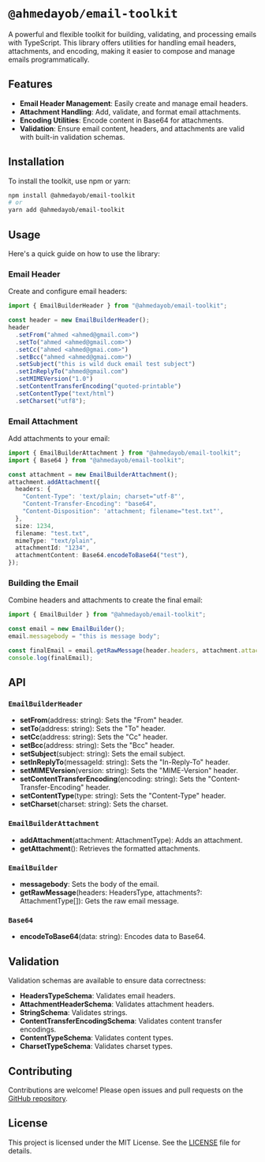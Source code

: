 # `@ahmedayob/email-toolkit`

A powerful and flexible toolkit for building, validating, and processing emails with TypeScript. This library offers utilities for handling email headers, attachments, and encoding, making it easier to compose and manage emails programmatically.

## Features

- **Email Header Management**: Easily create and manage email headers.
- **Attachment Handling**: Add, validate, and format email attachments.
- **Encoding Utilities**: Encode content in Base64 for attachments.
- **Validation**: Ensure email content, headers, and attachments are valid with built-in validation schemas.

## Installation

To install the toolkit, use npm or yarn:

```bash
npm install @ahmedayob/email-toolkit
# or
yarn add @ahmedayob/email-toolkit
```

## Usage

Here's a quick guide on how to use the library:

### Email Header

Create and configure email headers:

```typescript
import { EmailBuilderHeader } from "@ahmedayob/email-toolkit";

const header = new EmailBuilderHeader();
header
  .setFrom("ahmed <ahmed@gmail.com>")
  .setTo("ahmed <ahmed@gmail.com>")
  .setCc("ahmed <ahmed@gmai.com>")
  .setBcc("ahmed <ahmed@gmai.com>")
  .setSubject("this is wild duck email test subject")
  .setInReplyTo("ahmed@gmail.com")
  .setMIMEVersion("1.0")
  .setContentTransferEncoding("quoted-printable")
  .setContentType("text/html")
  .setCharset("utf8");
```

### Email Attachment

Add attachments to your email:

```typescript
import { EmailBuilderAttachment } from "@ahmedayob/email-toolkit";
import { Base64 } from "@ahmedayob/email-toolkit";

const attachment = new EmailBuilderAttachment();
attachment.addAttachment({
  headers: {
    "Content-Type": 'text/plain; charset="utf-8"',
    "Content-Transfer-Encoding": "base64",
    "Content-Disposition": 'attachment; filename="test.txt"',
  },
  size: 1234,
  filename: "test.txt",
  mimeType: "text/plain",
  attachmentId: "1234",
  attachmentContent: Base64.encodeToBase64("test"),
});
```

### Building the Email

Combine headers and attachments to create the final email:

```typescript
import { EmailBuilder } from "@ahmedayob/email-toolkit";

const email = new EmailBuilder();
email.messagebody = "this is message body";

const finalEmail = email.getRawMessage(header.headers, attachment.attachments);
console.log(finalEmail);
```

## API

### `EmailBuilderHeader`

- **setFrom**(address: string): Sets the "From" header.
- **setTo**(address: string): Sets the "To" header.
- **setCc**(address: string): Sets the "Cc" header.
- **setBcc**(address: string): Sets the "Bcc" header.
- **setSubject**(subject: string): Sets the email subject.
- **setInReplyTo**(messageId: string): Sets the "In-Reply-To" header.
- **setMIMEVersion**(version: string): Sets the "MIME-Version" header.
- **setContentTransferEncoding**(encoding: string): Sets the "Content-Transfer-Encoding" header.
- **setContentType**(type: string): Sets the "Content-Type" header.
- **setCharset**(charset: string): Sets the charset.

### `EmailBuilderAttachment`

- **addAttachment**(attachment: AttachmentType): Adds an attachment.
- **getAttachment**(): Retrieves the formatted attachments.

### `EmailBuilder`

- **messagebody**: Sets the body of the email.
- **getRawMessage**(headers: HeadersType, attachments?: AttachmentType[]): Gets the raw email message.

### `Base64`

- **encodeToBase64**(data: string): Encodes data to Base64.

## Validation

Validation schemas are available to ensure data correctness:

- **HeadersTypeSchema**: Validates email headers.
- **AttachmentHeaderSchema**: Validates attachment headers.
- **StringSchema**: Validates strings.
- **ContentTransferEncodingSchema**: Validates content transfer encodings.
- **ContentTypeSchema**: Validates content types.
- **CharsetTypeSchema**: Validates charset types.

## Contributing

Contributions are welcome! Please open issues and pull requests on the [GitHub repository](https://github.com/wildduck2/email-toolkit).

## License

This project is licensed under the MIT License. See the [LICENSE](./LICENSE) file for details.

